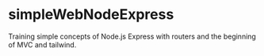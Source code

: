 # simpleWebNodeExpress
Training simple concepts of Node.js Express with routers and the beginning of MVC and tailwind.
